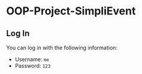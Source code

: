 # OOP-Project-SimpliEvent
## Log In
You can log in with the following information:
* Username: ``me``
* Password: ``123``
